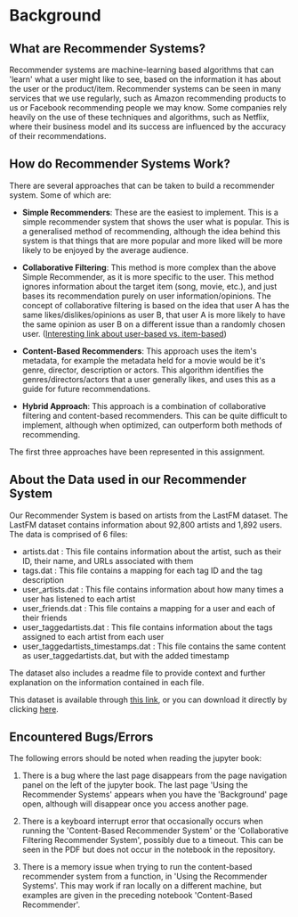# Background

## What are Recommender Systems?

Recommender systems are machine-learning based algorithms that can 'learn' what a user might like to see, based on the information it has about the user or the product/item. Recommender systems can be seen in many services that we use regularly, such as Amazon recommending products to us or Facebook recommending people we may know. Some companies rely heavily on the use of these techniques and algorithms, such as Netflix, where their business model and its success are influenced by the accuracy of their recommendations.

## How do Recommender Systems Work?

There are several approaches that can be taken to build a recommender system. Some of which are:

* <b>Simple Recommenders</b>: These are the easiest to implement. This is a simple recommender system that shows the user what is popular. This is a generalised method of recommending, although the idea behind this system is that things that are more popular and more liked will be more likely to be enjoyed by the average audience.

* <b>Collaborative Filtering</b>: This method is more complex than the above Simple Recommender, as it is more specific to the user. This method ignores information about the target item (song, movie, etc.), and just bases its recommendation purely on user information/opinions. The concept of collaborative filtering is based on the idea that user A has the same likes/dislikes/opinions as user B, that user A is more likely to have the same opinion as user B on a different issue than a randomly chosen user. ([Interesting link about user-based vs. item-based](https://www.datacamp.com/community/tutorials/recommender-systems-python))

* <b>Content-Based Recommenders</b>: This approach uses the item's metadata, for example the metadata held for a movie would be it's genre, director, description or actors. This algorithm identifies the genres/directors/actors that a user generally likes, and uses this as a guide for future recommendations.

* <b>Hybrid Approach</b>: This approach is a combination of collaborative filtering and content-based recommenders. This can be quite difficult to implement, although when optimized, can outperform both methods of recommending.

The first three approaches have been represented in this assignment.

## About the Data used in our Recommender System

Our Recommender System is based on artists from the LastFM dataset.
The LastFM dataset contains information about 92,800 artists and 1,892 users. The data is comprised of 6 files:

- artists.dat : This file contains information about the artist, such as their ID, their name, and URLs associated with them
- tags.dat : This file contains a mapping for each tag ID and the tag description
- user_artists.dat : This file contains information about how many times a user has listened to each artist
- user_friends.dat : This file contains a mapping for a user and each of their friends
- user_taggedartists.dat : This file contains information about the tags assigned to each artist from each user
- user_taggedartists_timestamps.dat : This file contains the same content as user_taggedartists.dat, but with the added timestamp

The dataset also includes a readme file to provide context and further explanation on the information contained in each file. 

This dataset is available through [this link](https://grouplens.org/datasets/hetrec-2011/), or you can download it directly by clicking [here](http://files.grouplens.org/datasets/hetrec2011/hetrec2011-lastfm-2k.zip).

## Encountered Bugs/Errors

The following errors should be noted when reading the jupyter book:

1. There is a bug where the last page disappears from the page navigation panel on the left of the jupyter book. The last page 'Using the Recommender Systems' appears when you have the 'Background' page open, although will disappear once you access another page.

2. There is a keyboard interrupt error that occasionally occurs when running the 'Content-Based Recommender System' or the 'Collaborative Filtering Recommender System', possibly due to a timeout. This can be seen in the PDF but does not occur in the notebook in the repository.

3. There is a memory issue when trying to run the content-based recommender system from a function, in 'Using the Recommender Systems'. This may work if ran locally on a different machine, but examples are given in the preceding notebook 'Content-Based Recommender'.